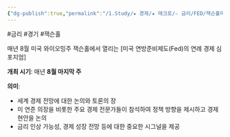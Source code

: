 ```yaml
---
{"dg-publish":true,"permalink":"/1.Study/★ 경제/★ 매크로/☆ 금리/FED/잭슨홀미팅/잭슨홀/","created":"2024-11-20T21:02:27.191+09:00","updated":"2025-06-03T20:07:19.749+09:00"}
---
```


#금리 #경기 #잭슨홀 


매년 8월 미국 와이오밍주 잭슨홀에서 열리는 [미국 연방준비제도(Fed)의 연례 경제 심포지엄]

**개최 시기**: 매년 **8월 마지막 주**

**의미**:
- 세계 경제 전망에 대한 논의와 토론의 장
- 미 연준 의장을 비롯한 주요 경제 전문가들이 참석하여 정책 방향을 제시하고 경제 현안을 논의
- 금리 인상 가능성, 경제 성장 전망 등에 대한 중요한 시그널을 제공